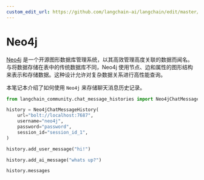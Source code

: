 ```yaml
---
custom_edit_url: https://github.com/langchain-ai/langchain/edit/master/docs/docs/integrations/memory/neo4j_chat_message_history.ipynb
---
```


# Neo4j

[Neo4j](https://en.wikipedia.org/wiki/Neo4j) 是一个开源图形数据库管理系统，以其高效管理高度关联的数据而闻名。与将数据存储在表中的传统数据库不同，Neo4j 使用节点、边和属性的图形结构来表示和存储数据。这种设计允许对复杂数据关系进行高性能查询。

本笔记本介绍了如何使用 `Neo4j` 来存储聊天消息历史记录。


```python
from langchain_community.chat_message_histories import Neo4jChatMessageHistory

history = Neo4jChatMessageHistory(
    url="bolt://localhost:7687",
    username="neo4j",
    password="password",
    session_id="session_id_1",
)

history.add_user_message("hi!")

history.add_ai_message("whats up?")
```


```python
history.messages
```